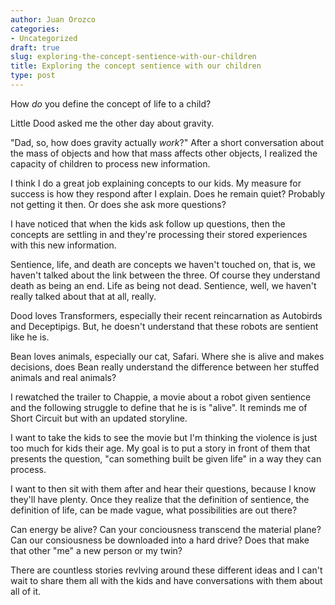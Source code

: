 ```yaml
---
author: Juan Orozco
categories:
- Uncategorized
draft: true
slug: exploring-the-concept-sentience-with-our-children
title: Exploring the concept sentience with our children
type: post
---
```


How _do_ you define the concept of life to a child?

Little Dood asked me the other day about gravity.

"Dad, so, how does gravity actually _work_?" After a short conversation about the mass of objects and how that mass affects other objects, I realized the capacity of children to process new information.

I think I do a great job explaining concepts to our kids. My measure for success is how they respond after I explain. Does he remain quiet? Probably not getting it then. Or does she ask more questions?

I have noticed that when the kids ask follow up questions, then the concepts are settling in and they're processing their stored experiences with this new information.

Sentience, life, and death are concepts we haven't touched on, that is, we haven't talked about the link between the three. Of course they understand death as being an end. Life as being not dead. Sentience, well, we haven't really talked about that at all, really.

Dood loves Transformers, especially their recent reincarnation as Autobirds and Deceptipigs. But, he doesn't understand that these robots are sentient like he is.

Bean loves animals, especially our cat, Safari. Where she is alive and makes decisions, does Bean really understand the difference between her stuffed animals and real animals?

I rewatched the trailer to Chappie, a movie about a robot given sentience and the following struggle to define that he is is "alive". It reminds me of Short Circuit but with an updated storyline.

I want to take the kids to see the movie but I'm thinking the violence is just too much for kids their age. My goal is to put a story in front of them that presents the question, "can something built be given life" in a way they can process.

I want to then sit with them after and hear their questions, because I know they'll have plenty. Once they realize that the definition of sentience, the definition of life, can be made vague, what possibilities are out there?

Can energy be alive? Can your conciousness transcend the material plane? Can our consiousness be downloaded into a hard drive? Does that make that other "me" a new person or my twin?

There are countless stories revlving around these different ideas and I can't wait to share them all with the kids and have conversations with them about all of it.
